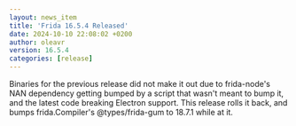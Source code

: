 ```yaml
---
layout: news_item
title: 'Frida 16.5.4 Released'
date: 2024-10-10 22:08:02 +0200
author: oleavr
version: 16.5.4
categories: [release]
---
```


Binaries for the previous release did not make it out due to frida-node's NAN
dependency getting bumped by a script that wasn't meant to bump it, and the
latest code breaking Electron support. This release rolls it back, and bumps
frida.Compiler's @types/frida-gum to 18.7.1 while at it.
